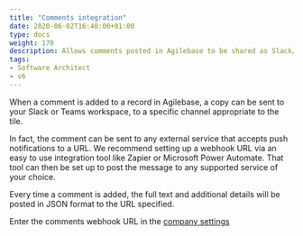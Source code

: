 ```yaml
---
title: "Comments integration"
date: 2020-06-02T16:40:00+01:00
type: docs
weight: 170
description: Allows comments posted in Agilebase to be shared as Slack/Teams/Google etc. notifications
tags:
- Software Architect
- v6
---
```

When a comment is added to a record in Agilebase, a copy can be sent to your Slack or Teams workspace, to a specific channel appropriate to the tile.

In fact, the comment can be sent to any external service that accepts push notifications to a URL. We recommend setting up a webhook URL via an easy to use integration tool like Zapier or Microsoft Power Automate. That tool can then be set up to post the message to any supported service of your choice.

Every time a comment is added, the full text and additional details will be posted in JSON format to the URL specified.

Enter the comments webhook URL in the [company settings](/docs/advanced-usage/company-settings#comments-webhook-url)
